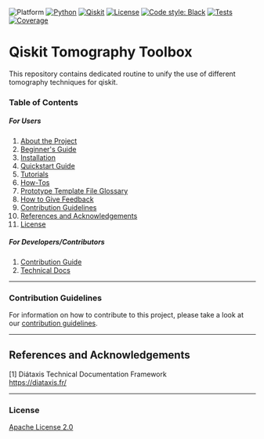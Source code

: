 ![Platform](https://img.shields.io/badge/Platform-Linux%20%7C%20macOS%20%7C%20Windows-informational)
[![Python](https://img.shields.io/badge/Python-3.8%20%7C%203.9%20%7C%203.10-informational)](https://www.python.org/)
[![Qiskit](https://img.shields.io/badge/Qiskit-%E2%89%A5%200.34.2-6133BD)](https://github.com/Qiskit/qiskit)
[![License](https://img.shields.io/github/license/qiskit-community/quantum-prototype-template?label=License)](https://github.com/qiskit-community/quantum-prototype-template/blob/main/LICENSE.txt)
[![Code style: Black](https://img.shields.io/badge/Code%20style-Black-000.svg)](https://github.com/psf/black)
[![Tests](https://github.com/qiskit-community/quantum-prototype-template/actions/workflows/test_latest_versions.yml/badge.svg)](https://github.com/qiskit-community/quantum-prototype-template/actions/workflows/test_latest_versions.yml)
[![Coverage](https://coveralls.io/repos/github/qiskit-community/quantum-prototype-template/badge.svg?branch=main)](https://coveralls.io/github/qiskit-community/quantum-prototype-template?branch=main)

# Qiskit Tomography Toolbox

This repository contains dedicated routine to unify the use of different tomography techniques for qiskit. 

### Table of Contents

##### For Users

1.  [About the Project](docs/project_overview.md)
2.  [Beginner's Guide](docs/beginners_guide.md)
3.  [Installation](INSTALL.md)
4.  [Quickstart Guide](docs/quickstart_guide.md)
5.  [Tutorials](docs/tutorials/example_tutorial.ipynb)
6.  [How-Tos](docs/how_tos/example_how_to.ipynb)
7.  [Prototype Template File Glossary](docs/file-map-and-description.md)
8.  [How to Give Feedback](#how-to-give-feedback)
9.  [Contribution Guidelines](#contribution-guidelines)
10. [References and Acknowledgements](#references-and-acknowledgements)
11. [License](#license)

##### For Developers/Contributors

1. [Contribution Guide](CONTRIBUTING.md)
2. [Technical Docs](docs/technical_docs.md)

----------------------------------------------------------------------------------------------------

### Contribution Guidelines

For information on how to contribute to this project, please take a look at our [contribution guidelines](CONTRIBUTING.md).


----------------------------------------------------------------------------------------------------

## References and Acknowledgements
[1] Diátaxis Technical Documentation Framework \
    https://diataxis.fr/


----------------------------------------------------------------------------------------------------

### License
[Apache License 2.0](LICENSE.txt)
